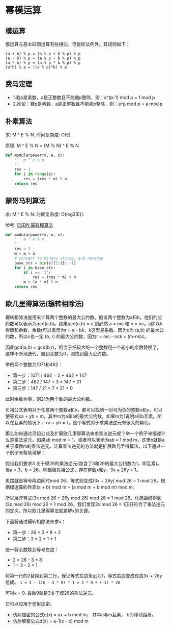 # 幂模运算

## 模运算

模运算与基本四则运算有些相似，但是除法例外。其规则如下：

```
(a + b) % p = (a % p + b % p) % p
(a - b) % p = (a % p - b % p) % p
(a * b) % p = (a % p * b % p) % p
(a^b) % p = ((a % p)^b) % p
```

## 费马定理

* 1.若p是素数，a是正整数且不能被p整除，则：a^(p-1) mod p = 1 mod p
* 2.推论：若p是素数，a是正整数且不能被p整除，则：a^p mod p = a mod p

## 朴素算法

求: M ^ E % N. 时间复杂度: O(E).

原理: M ^ E % N = (M % N) ^ E % N

```python
def modularpower(m, e, n):
    ''' m ^ e % n
    '''
    res = 1
    for i in range(e):
        res = (res * m) % n
    return res
```

## 蒙哥马利算法

求: M ^ E % N. 时间复杂度: O(log2(E)).

参考: [CSDN 幂取模算法](http://blog.csdn.net/chen77716/article/details/7093600)

```python
def modularpower(m, e, n):
    ''' m ^ e % n
    '''
    res = 1
    m = m % n
    # convert to binary string, and reverse
    base_str = bin(e)[2:][::-1]
    for i in base_str:
        if i == '1':
            res = (res * m) % n
        m = (m * m) % n
    return res
```

## 欧几里得算法(辗转相除法)

辗转相除法是用来计算两个整数的最大公约数。假设两个整数为a和b，他们的公约数可以表示为gcd(a,b)。如果gcd(a,b) = c,则必然 a = mc 和 b = nc。a除以b得商和余数，余数r可以表示为r = a - bk，k这里是系数。因为c为 (a,b) 的最大公约数，所以c也一定 (b, r) 的最大公约数，因为r = mc - nck = (m-nk)c。

因此gcd(a,b) = gcd(b,r)，相当于把较大的一个整数用一个较小的余数替换了，这样不断地迭代，直到余数为0，则找到最大公约数。

举例两个整数为1071和462：

* 第一步：1071 / 462 = 2 * 462 + 147
* 第二步：462 / 147 = 3 * 147 + 21
* 第三步：147 / 21 = 7 * 21 + 0

此时余数为零，则21为两个数的最大公约数。

贝祖公式表明对于任意两个整数a和b，都可以找到一对可为负的整数x和y，可以使等式xa + yb = m，其中m为a和b的最大公约数。如果m为1说明a和b互素。所以在互素的情况下，xa + yb = 1。这个等式对于求乘法逆元有很大的帮助。

那么如何通过贝祖公式及扩展欧几里得算法来求乘法逆元呢？举一个例子来描述什么是乘法逆元。如果ab mod m = 1，或者可以表示为ab ≡ 1 mod m，这里b就是a关于模数m的乘法逆元。计算乘法逆元的方法就是扩展欧几里得算法，以下通过一个例子来帮助理解：

假设我们要求3 关于模26的乘法逆元(隐含了3和26的最大公约数为1，即互素)。当a = 3，b = 26，则根据贝祖公式，存在整数x和y，3x + 26y = 1。

思路就是等号两边同时mod 26，等式则变成(3x + 26y) mod 26 = 1 mod 26，根据模运算的性质(a + b) mod m = (a mod m + b mod m) mod m。

所以展开等式(3x mod 26 + 26y mod 26) mod 26 = 1 mod 26。化简最终得到(3x mod 26) mod 26 = 1 mod 26。我们发现3x mod 26 = 1正好符合了乘法逆元的定义，所以欧几里得算法就是解x的关键。

下面将通过辗转相除法来求x：

* 第一步：26 = 3 * 8 + 2
* 第二步：3 = 2 * 1 + 1

统一将余数换到等号左边：

* 2 = 26 - 3 * 8
* 1 = 3 - 2 * 1

将第一行的2替换到第二行，保证等式左边永远为1，等式右边变成仅由3x + 26y组成。
`1 = 3 - (26 - 3 * 8) * 1 = 3 * 9 + (-1) * 26`

可得x = 9. 最后9就是3关于模26的乘法逆元。

它可以应用于仿射加密。

* 仿射加密的公式e(x) = ax + b mod m， 其中a与m互素， b为移动距离。
* 仿射解密公式d(x) = a-1(x - b) mod m
